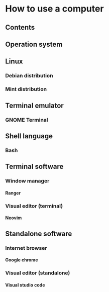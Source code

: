 # How to use a computer

## Contents

## Operation system

## Linux

### Debian distribution

### Mint distribution

## Terminal emulator

### GNOME Terminal

## Shell language

### Bash

## Terminal software

### Window manager

#### Ranger

### Visual editor (terminal)

#### Neovim

## Standalone software

### Internet browser

#### Google chrome

### Visual editor (standalone)

#### Visual studio code

